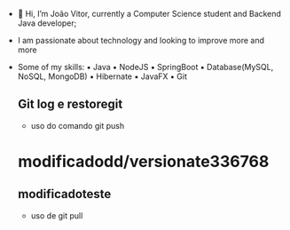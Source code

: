 - 👋 Hi, I’m João Vitor, currently a Computer Science student and Backend Java developer;
-  I am passionate about technology and looking to improve more and more
-  Some of my skills:
   ▪️ Java
   ▪️ NodeJS
   ▪️ SpringBoot
   ▪️ Database(MySQL, NoSQL, MongoDB)
   ▪️ Hibernate
   ▪️ JavaFX
   ▪️ Git
   
   ## Git log e restoregit
   * uso do comando git push
   # modificadodd/versionate336768
   ## modificadoteste
   * uso de git pull
<!---
jvpgjava/jvpgjava is a ✨ special ✨ repository because its `README.md` (this file) appears on your GitHub profile.
You can click the Preview link to take a look at your changes.
--->
